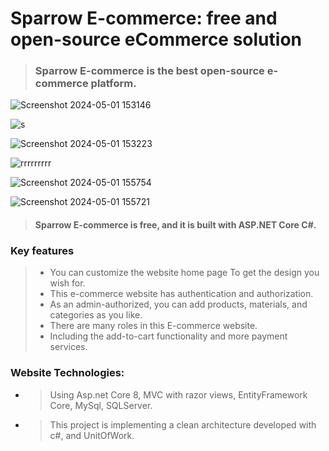 # Sparrow E-commerce: free and open-source eCommerce solution
> ### Sparrow E-commerce is the best open-source e-commerce platform.
> 
![Screenshot 2024-05-01 153146](https://github.com/MohamedSamaha/Sparrow-Ecommerce/assets/50932209/454f73e8-759c-49e2-8a82-a51bbe7fed26)

![s](https://github.com/MohamedSamaha/Sparrow-Ecommerce/assets/50932209/31de563e-0617-4a4e-9575-0a69c1a42d2a)


![Screenshot 2024-05-01 153223](https://github.com/MohamedSamaha/Sparrow-Ecommerce/assets/50932209/76cec6f4-97fa-4ddd-aef6-6ae1a4213daf)


![rrrrrrrrr](https://github.com/MohamedSamaha/Sparrow-Ecommerce/assets/50932209/ff4afe54-caf1-4ab1-971a-a69933c0af3b)


![Screenshot 2024-05-01 155754](https://github.com/MohamedSamaha/Sparrow-Ecommerce/assets/50932209/7c9a0da6-7d84-4ae9-b793-e47af0897dd9)


![Screenshot 2024-05-01 155721](https://github.com/MohamedSamaha/Sparrow-Ecommerce/assets/50932209/f7c02e74-8f76-4419-8935-2f945545306b)


> #### Sparrow E-commerce is free, and it is built with ASP.NET Core C#.

### Key features



> + You can customize the website home page To get the design you wish for.
> + This e-commerce website has authentication and authorization.
> + As an admin-authorized, you can add products, materials, and categories as you like.
> + There are many roles in this E-commerce website.
> + Including the add-to-cart functionality and more payment services.
### Website Technologies:
+ > Using Asp.net Core 8, MVC with razor views, EntityFramework Core, MySql, SQLServer.
+ > This project is implementing a clean architecture developed with c#, and UnitOfWork.


